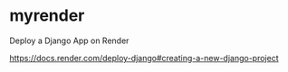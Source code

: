 # myrender

Deploy a Django App on Render

https://docs.render.com/deploy-django#creating-a-new-django-project

